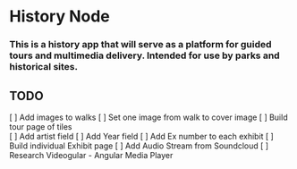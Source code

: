 # History Node

### This is a history app that will serve as a platform for guided tours and multimedia delivery. Intended for use by parks and historical sites.


## TODO
[ ] Add images to walks
  [ ] Set one image from walk to cover image
[ ] Build tour page of tiles  
  [ ] Add artist field
  [ ] Add Year field
  [ ] Add Ex number to each exhibit
[ ] Build individual Exhibit page
  [ ] Add Audio Stream from Soundcloud
  [ ] Research Videogular - Angular Media Player

